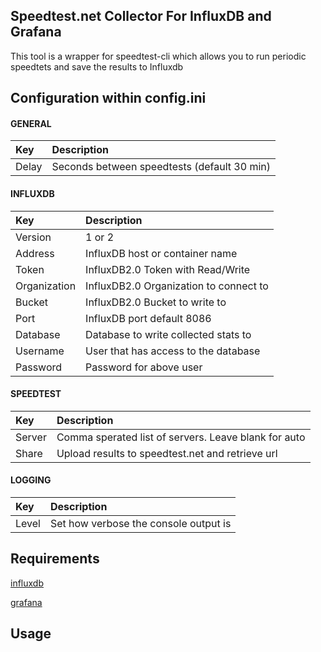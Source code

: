 **Speedtest.net Collector For InfluxDB and Grafana**
------------------------------

This tool is a wrapper for speedtest-cli which allows you to run periodic speedtets and save the results to Influxdb

## Configuration within config.ini

#### GENERAL
|Key            |Description                                                                                                         |
|:--------------|:-------------------------------------------------------------------------------------------------------------------|
|Delay          |Seconds between speedtests (default 30 min)                                                                         |
#### INFLUXDB
|Key            |Description                                                                                                         |
|:--------------|:-------------------------------------------------------------------------------------------------------------------|
|Version        |1 or 2                                                                                                      |
|Address        |InfluxDB host or container name                                                                                     |
|Token        |InfluxDB2.0 Token with Read/Write                                                                                     |
|Organization        |InfluxDB2.0 Organization to connect to                                                                                     |
|Bucket        |InfluxDB2.0 Bucket to write to                                                                                     |
|Port           |InfluxDB port default 8086                                                                                          |
|Database       |Database to write collected stats to                                                                                |
|Username       |User that has access to the database                                                                                |
|Password       |Password for above user                                                                                             |
#### SPEEDTEST
|Key            |Description                                                                                                         |
|:--------------|:-------------------------------------------------------------------------------------------------------------------|
|Server         |Comma sperated list of servers.  Leave blank for auto                                                               |
|Share          |Upload results to speedtest.net and retrieve url                                                                    |
#### LOGGING
|Key            |Description                                                                                                         |
|:--------------|:-------------------------------------------------------------------------------------------------------------------|
|Level          |Set how verbose the console output is                                                           |


## Requirements

[influxdb](https://hub.docker.com/_/influxdb) 

[grafana](https://hub.docker.com/r/grafana/grafana)


## Usage 
